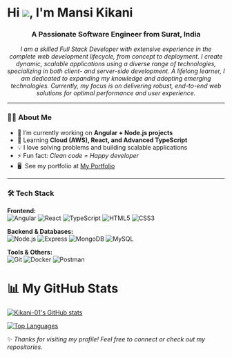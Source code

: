 # Hi ![](https://user-images.githubusercontent.com/18350557/176309783-0785949b-9127-417c-8b55-ab5a4333674e.gif), I'm Mansi Kikani

<h3 align="center">A Passionate Software Engineer from Surat, India</h3>

<p align="center">
  <i>
    I am a skilled Full Stack Developer with extensive experience in the complete web development lifecycle, from concept to deployment. I create dynamic, scalable applications using a diverse range of technologies, specializing in both client- and server-side development. A lifelong learner, I am dedicated to expanding my knowledge and adopting emerging technologies. Currently, my focus is on delivering robust, end-to-end web solutions for optimal performance and user experience.
  </i>
</p>


---

### 👩‍💻 About Me
- 🔭 I’m currently working on **Angular + Node.js projects**
- 🌱 Learning **Cloud (AWS), React, and Advanced TypeScript**
- 💡 I love solving problems and building scalable applications
- ⚡ Fun fact: *Clean code = Happy developer*
- 🖥️  See my portfolio at [My Portfolio](https://mansikikani.netlify.app/)
---

### 🛠️ Tech Stack
**Frontend:**  
![Angular](https://img.shields.io/badge/Angular-red?logo=angular&logoColor=white)
![React](https://img.shields.io/badge/React-blue?logo=react&logoColor=white)
![TypeScript](https://img.shields.io/badge/TypeScript-blue?logo=typescript&logoColor=white)
![HTML5](https://img.shields.io/badge/HTML5-orange?logo=html5&logoColor=white)
![CSS3](https://img.shields.io/badge/CSS3-blue?logo=css3&logoColor=white)

**Backend & Databases:**  
![Node.js](https://img.shields.io/badge/Node.js-green?logo=node.js&logoColor=white)
![Express](https://img.shields.io/badge/Express-black?logo=express&logoColor=white)
![MongoDB](https://img.shields.io/badge/MongoDB-darkgreen?logo=mongodb&logoColor=white)
![MySQL](https://img.shields.io/badge/MySQL-blue?logo=mysql&logoColor=white)

**Tools & Others:**  
![Git](https://img.shields.io/badge/Git-black?logo=git&logoColor=orange)
![Docker](https://img.shields.io/badge/Docker-blue?logo=docker&logoColor=white)
![Postman](https://img.shields.io/badge/Postman-orange?logo=postman&logoColor=white)


# 📊 My GitHub Stats

<p align="center">
  <a href="https://github.com/Kikani-01">

  <a href="http://www.github.com/Kikani-01"><img src="https://github-readme-stats.vercel.app/api?username=Kikani-      01&show_icons=true&hide=&count_private=true&title_color=0891b2&text_color=ffffff&icon_color=0891b2&bg_color=1c1917&hide_border=true&show_icons=true" alt="Kikani-01's GitHub stats" /></a>

  <a href="https://github.com/Kikani-01" align="left"><img src="https://github-readme-stats.vercel.app/api/top-langs/?username=Kikani-01&langs_count=10&title_color=0891b2&text_color=ffffff&icon_color=0891b2&bg_color=1c1917&hide_border=true&locale=en&custom_title=Top%20%Languages" alt="Top Languages" /></a>

  </a>
</p>

✨ *Thanks for visiting my profile! Feel free to connect or check out my repositories.*
